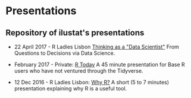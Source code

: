 # Presentations
## Repository of ilustat's presentations

* 22 April 2017 - R Ladies Lisbon [Thinking as a "Data Scientist"](20170422_Thinking_as_a_Data_Scientist_unbranded.pdf) From Questions to Decisions via Data Science. 

* February 2017 - Private: [R Today](201702_R_Today/201702_R_Today.pdf) A 45 minute presentation for Base R users who have not ventured through the Tidyverse.

* 12 Dec 2016 - R Ladies Lisbon: [Why R?](20161213_RLadiesLx_Why_R/Why_R.pdf) A short (5 to 7 minutes) presentation explaining why R is a useful tool.
 
